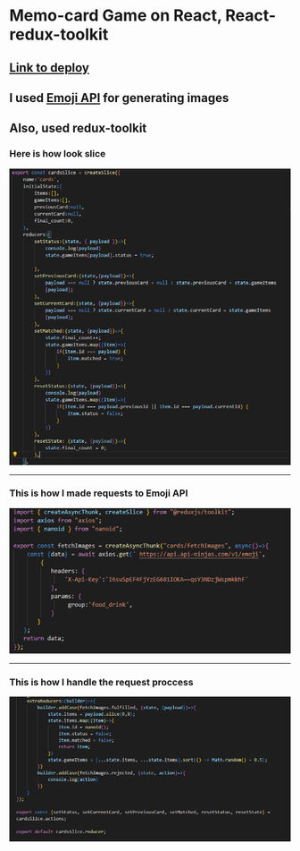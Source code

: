 <h1>Memo-card Game on React, React-redux-toolkit</h1> 
<h2><a href="https://codesandbox.io/p/github/Liubov5/memo-card-game-on-react/main?import=true" target="_blank">Link to deploy</a></h2>
<h2>I used <a href="https://api-ninjas.com/api/emoji" target="_blank">Emoji API</a> for generating images</h2>
<h2>Also, used redux-toolkit </h2>
<h3>Here is how look slice</h3>
<img src="1.png"/>
<hr/>
<h3>This is how I made requests to Emoji API</h3>
<img src="2.png"/>
<hr/>
<h3>This is how I handle the request proccess</h3>
<img src="3.png"/>
